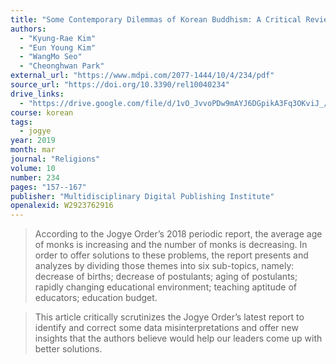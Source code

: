 ```yaml
---
title: "Some Contemporary Dilemmas of Korean Buddhism: A Critical Review of the Jogye Order’s 2018 Periodic Report"
authors:
  - "Kyung-Rae Kim"
  - "Eun Young Kim"
  - "WangMo Seo"
  - "Cheonghwan Park"
external_url: "https://www.mdpi.com/2077-1444/10/4/234/pdf"
source_url: "https://doi.org/10.3390/rel10040234"
drive_links:
  - "https://drive.google.com/file/d/1vO_JvvoPDw9mAYJ6DGpikA3Fq3OKviJ_/view?usp=drivesdk"
course: korean
tags:
  - jogye
year: 2019
month: mar
journal: "Religions"
volume: 10
number: 234
pages: "157--167"
publisher: "Multidisciplinary Digital Publishing Institute"
openalexid: W2923762916
---
```


> According to the Jogye Order’s 2018 periodic report, the average age of monks is increasing and the number of monks is decreasing.
> In order to offer solutions to these problems, the report presents and analyzes by dividing those themes into six sub-topics, namely: decrease of births; decrease of postulants; aging of postulants; rapidly changing educational environment; teaching aptitude of educators; education budget.


> This article critically scrutinizes the Jogye Order’s latest report to identify and correct some data misinterpretations and offer new insights that the authors believe would help our leaders come up with better solutions.

